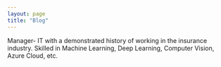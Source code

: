 ```yaml
---
layout: page
title: "Blog"
---
```



Manager- IT with a demonstrated history of working in the insurance industry. Skilled in Machine Learning, Deep Learning, Computer Vision, Azure Cloud, etc.
